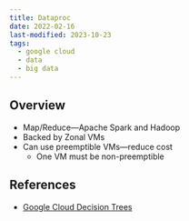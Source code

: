 ```yaml
---
title: Dataproc
date: 2022-02-16
last-modified: 2023-10-23
tags:
  - google cloud
  - data
  - big data
---
```


## Overview

- Map/Reduce—Apache Spark and Hadoop
- Backed by Zonal VMs
- Can use preemptible VMs—reduce cost
	- One VM must be non-preemptible

## References

- [Google Cloud Decision Trees](notes/moc/Google%20Cloud%20Decision%20Trees.md)
